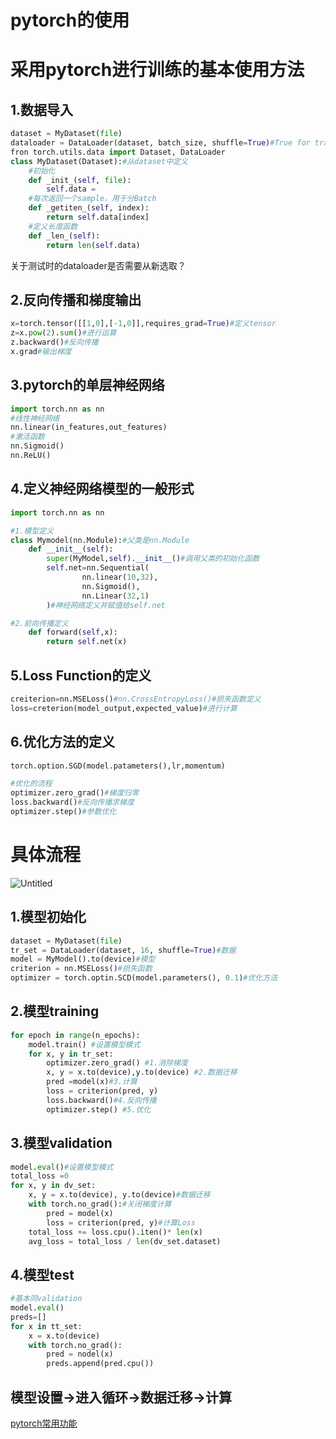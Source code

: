 # pytorch的使用

# 采用pytorch进行训练的基本使用方法

## 1.数据导入

```python
dataset = MyDataset(file)
dataloader = DataLoader(dataset, batch_size, shuffle=True)#True for trainning,False for testing
fron torch.utils.data import Dataset, DataLoader
class MyDataset(Dataset):#从dataset中定义
	#初始化
	def _init_(self, file):
		self.data = 
	#每次返回一个sample，用于分Batch
	def _getiten_(self, index): 
		return self.data[index]
	#定义长度函数
	def _len_(self): 
		return len(self.data)

```

关于测试时的dataloader是否需要从新选取？

## 2.反向传播和梯度输出

```python
x=torch.tensor([[1,0],[-1,0]],requires_grad=True)#定义tensor
z=x.pow(2).sum()#进行运算
z.backward()#反向传播
x.grad#输出梯度
```

## 3.pytorch的单层神经网络

```python
import torch.nn as nn
#线性神经网络
nn.linear(in_features,out_features)
#激活函数
nn.Sigmoid()
nn.ReLU()
```

## 4.定义神经网络模型的一般形式

```python
import torch.nn as nn

#1.模型定义
class Mymodel(nn.Module):#父类是nn.Module
	def __init__(self):
		super(MyModel,self).__init__()#调用父类的初始化函数
		self.net=nn.Sequential(
				nn.linear(10,32),
				nn.Sigmoid(),
				nn.Linear(32,1)
		)#神经网络定义并赋值给self.net

#2.前向传播定义
	def forward(self,x):
		return self.net(x)
```

## 5.Loss Function的定义

```python
creiterion=nn.MSELoss()#nn.CrossEntropyLoss()#损失函数定义
loss=creterion(model_output,expected_value)#进行计算
```

## 6.优化方法的定义

```python
torch.option.SGD(model.patameters(),lr,momentum)

#优化的流程
optimizer.zero_grad()#梯度归零
loss.backward()#反向传播求梯度 
optimizer.step()#参数优化
```

# 具体流程

![Untitled](pytorch%E7%9A%84%E4%BD%BF%E7%94%A8%20ba4dac6ad3ef4735ac0ffef2cc0ee7f2/Untitled.png)

## 1.模型初始化

```python
dataset = MyDataset(file)
tr_set = DataLoader(dataset, 16, shuffle=True)#数据
model = MyModel().to(device)#模型
criterion = nn.MSELoss()#损失函数
optimizer = torch.optin.SCD(model.parameters(), 0.1)#优化方法
```

## 2.模型training

```python
for epoch in range(n_epochs):
	model.train() #设置模型模式
	for x, y in tr_set:
		optimizer.zero_grad() #1.消除梯度
		x, y = x.to(device),y.to(device) #2.数据迁移
		pred =model(x)#3.计算
		loss = criterion(pred, y)
		loss.backward()#4.反向传播
		optimizer.step() #5.优化
```

## 3.模型validation

```python
model.eval()#设置模型模式
total_loss =0
for x, y in dv_set:
	x, y = x.to(device), y.to(device)#数据迁移
	with torch.no_grad():#关闭梯度计算
		pred = model(x)
		loss = criterion(pred, y)#计算Loss
	total_loss += loss.cpu().iten()* len(x)
	avg_loss = total_loss / len(dv_set.dataset)
```

## 4.模型test

```python
#基本同validation
model.eval()
preds=[]
for x in tt_set:
	x = x.to(device)
	with torch.no_grad():
		pred = nodel(x)
		preds.append(pred.cpu())
```

## 模型设置→进入循环→数据迁移→计算

[pytorch常用功能](https://www.notion.so/pytorch-fd35494211504a94b59dc79e384fdfac?pvs=21)